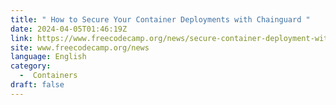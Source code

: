 ```yaml
---
title: " How to Secure Your Container Deployments with Chainguard "
date: 2024-04-05T01:46:19Z
link: https://www.freecodecamp.org/news/secure-container-deployment-with-chainguard/?utm_medium=RSS&utm_source=news.12bit.vn
site: www.freecodecamp.org/news
language: English
category:
  -  Containers 
draft: false
---
```

